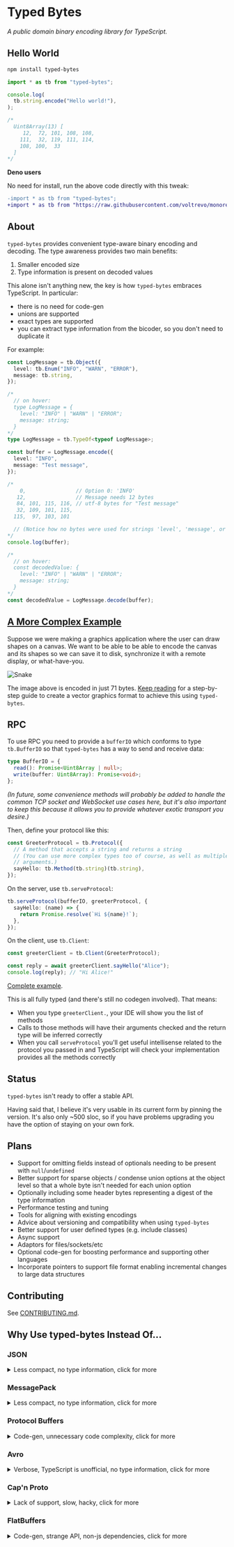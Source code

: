 # Typed Bytes

_A public domain binary encoding library for TypeScript._

## Hello World

```sh
npm install typed-bytes
```

```ts
import * as tb from "typed-bytes";

console.log(
  tb.string.encode("Hello world!"),
);

/*
  Uint8Array(13) [
     12,  72, 101, 108, 108,
    111,  32, 119, 111, 114,
    108, 100,  33
  ]
*/
```

**Deno users**

No need for install, run the above code directly with this tweak:

```diff
-import * as tb from "typed-bytes";
+import * as tb from "https://raw.githubusercontent.com/voltrevo/monorepo/77e8f7e/projects/typed-bytes/mod.ts";
```

## About

`typed-bytes` provides convenient type-aware binary encoding and decoding. The
type awareness provides two main benefits:

1. Smaller encoded size
2. Type information is present on decoded values

This alone isn't anything new, the key is how `typed-bytes` embraces TypeScript.
In particular:

- there is no need for code-gen
- unions are supported
- exact types are supported
- you can extract type information from the bicoder, so you don't need to
  duplicate it

For example:

```ts
const LogMessage = tb.Object({
  level: tb.Enum("INFO", "WARN", "ERROR"),
  message: tb.string,
});

/*
  // on hover:
  type LogMessage = {
    level: "INFO" | "WARN" | "ERROR";
    message: string;
  }
*/
type LogMessage = tb.TypeOf<typeof LogMessage>;

const buffer = LogMessage.encode({
  level: "INFO",
  message: "Test message",
});

/*
    0,                // Option 0: 'INFO'
   12,                // Message needs 12 bytes
   84, 101, 115, 116, // utf-8 bytes for "Test message"
   32, 109, 101, 115,
  115,  97, 103, 101

  // (Notice how no bytes were used for strings 'level', 'message', or 'INFO')
*/
console.log(buffer);

/*
  // on hover:
  const decodedValue: {
    level: "INFO" | "WARN" | "ERROR";
    message: string;
  }
*/
const decodedValue = LogMessage.decode(buffer);
```

## [A More Complex Example](./examples/Shapes/README.md)

Suppose we were making a graphics application where the user can draw shapes on
a canvas. We want to be able to be able to encode the canvas and its shapes so
we can save it to disk, synchronize it with a remote display, or what-have-you.

![Snake](./examples/Shapes/tutorial/step10/drawing.png)

The image above is encoded in just 71 bytes.
[Keep reading](./examples/Shapes/README.md) for a step-by-step guide to create a
vector graphics format to achieve this using `typed-bytes`.

## RPC

To use RPC you need to provide a `bufferIO` which conforms to type `tb.BufferIO`
so that `typed-bytes` has a way to send and receive data:

```ts
type BufferIO = {
  read(): Promise<Uint8Array | null>;
  write(buffer: Uint8Array): Promise<void>;
};
```

_(In future, some convenience methods will probably be added to handle the
common TCP socket and WebSocket use cases here, but it's also important to keep
this because it allows you to provide whatever exotic transport you desire.)_

Then, define your protocol like this:

```ts
const GreeterProtocol = tb.Protocol({
  // A method that accepts a string and returns a string
  // (You can use more complex types too of course, as well as multiple
  // arguments.)
  sayHello: tb.Method(tb.string)(tb.string),
});
```

On the server, use `tb.serveProtocol`:

```ts
tb.serveProtocol(bufferIO, greeterProtocol, {
  sayHello: (name) => {
    return Promise.resolve(`Hi ${name}!`);
  },
});
```

On the client, use `tb.Client`:

```ts
const greeterClient = tb.Client(GreeterProtocol);

const reply = await greeterClient.sayHello("Alice");
console.log(reply); // "Hi Alice!"
```

[Complete example](./examples/rpc/Greeter/README.md).

This is all fully typed (and there's still no codegen involved). That means:

- When you type `greeterClient.`, your IDE will show you the list of methods
- Calls to those methods will have their arguments checked and the return type
  will be inferred correctly
- When you call `serveProtocol` you'll get useful intellisense related to the
  protocol you passed in and TypeScript will check your implementation provides
  all the methods correctly

## Status

`typed-bytes` isn't ready to offer a stable API.

Having said that, I believe it's very usable in its current form by pinning the
version. It's also only ~500 sloc, so if you have problems upgrading you have
the option of staying on your own fork.

## Plans

- Support for omitting fields instead of optionals needing to be present with
  `null`/`undefined`
- Better support for sparse objects / condense union options at the object level
  so that a whole byte isn't needed for each union option
- Optionally including some header bytes representing a digest of the type
  information
- Performance testing and tuning
- Tools for aligning with existing encodings
- Advice about versioning and compatibility when using `typed-bytes`
- Better support for user defined types (e.g. include classes)
- Async support
- Adaptors for files/sockets/etc
- Optional code-gen for boosting performance and supporting other languages
- Incorporate pointers to support file format enabling incremental changes to
  large data structures

## Contributing

See [CONTRIBUTING.md](./CONTRIBUTING.md).

## Why Use typed-bytes Instead Of...

### JSON

<details>
<summary>Less compact, no type information, click for more</summary>

1. typed-bytes is more compact:

```ts
const msg: LogMessage = {
  type: "INFO",
  message: "Test message",
};

new TextEncoder().encode(JSON.stringify(msg)); // 40 bytes
LogMessage.encode(msg); // 14 bytes
```

Of course, typed-bytes is relying on the type information to achieve this, and
you need that information to decode the buffer. With JSON, you can decode it in
a different place with just `JSON.parse`.

2. `JSON.parse` doesn't check the structure being decoded and doesn't provide
   type information:

```ts
// on hover:
// const jsonValue: any
const jsonValue = JSON.parse('{"type":"INFO","message":"Test message"}');

// on hover:
// const tbValue: {
//     level: "INFO" | "WARN" | "ERROR";
//     message: string;
// }
const tbValue = LogMessage.decode(buffer);
```

If you still really like JSON for its human readable format, and you like JSON's
API, you might still be interested in using `typed-bytes` for its type
information. I have included `tb.JSON` to mirror the `JSON` api like so:

```ts
// on hover:
// const typedValue: {
//     level: "INFO" | "WARN" | "ERROR";
//     message: string;
// }
const typedValue = tb.JSON.parse(
  LogMessage,
  '{"type":"INFO","message":"Test message"}',
);
// (This will also throw if the json is not a valid LogMessage.)

const jsonString = tb.JSON.stringify(LogMessage, {
  // These fields are type checked against `LogMessage`
  level: "INFO",
  message: "Test message",
});
```

(If you're not interested in type information, then I'm not sure why you're here
😄.)

</details>

### MessagePack

<details>
<summary>Less compact, no type information, click for more</summary>

1. typed-bytes is more compact:

```ts
const msg: LogMessage = {
  type: "INFO",
  message: "Test message",
};

msgpack.encode(msg); // 33 bytes
LogMessage.encode(msg); // 14 bytes
```

Of course, typed-bytes is relying on the type information to achieve this, and
you need that information to decode the buffer. With MessagePack, you can decode
the json in a different place with only the MessagePack library.

2. MessagePack doesn't check the structure being decoded and doesn't provide
   type information:

```ts
// on hover:
// const msgpackValue: unknown
const msgpackValue = msgpack.decode(buffer);

// on hover:
// const tbValue: {
//     level: "INFO" | "WARN" | "ERROR";
//     message: string;
// }
const tbValue = LogMessage.decode(buffer);
```

</details>

### Protocol Buffers

<details>
<summary>Code-gen, unnecessary code complexity, click for more</summary>

[Protobuf mini-project containing these
examples.](./comparisons/protobuf/README.md)

1. Requires learning a special-purpose `.proto` language (can be a positive _if_
   you need to share a protocol with a team that doesn't want to interact with
   TypeScript)

```proto
// messages.proto

syntax = "proto3";

message LogMessage {
  enum Level {
    INFO = 1;
    WARN = 2;
    ERROR = 3;
  }

  Level level = 1;
  string message = 2;
}
```

2. Requires code-gen:

```sh
pbjs messages.proto -t static-module -o messages.js
pbts messages.js -o messages.d.ts
```

3. Protobuf requires you to use its wrappers around your objects which is more
   verbose:

```ts
// More verbose: special protobuf object instead of vanilla object
const msg = new LogMessage({
  // More verbose: enum wrapper instead of vanilla string
  level: LogMessage.Level["INFO"],
  message: "Test message",
});
```

4. Assuming you want to use protobuf version 3 (as opposed to version 2 which
   was superseded by version 3 five years ago), protobuf forces all fields to be
   optional.

TypeScript cannot tell you when you have forgotten a field:

```ts
const msg = new LogMessage({
  // Forgot `level`, but this compiles just fine
  message: "Test message",
});
```

Protobuf is inconsistent about how it represents missing fields:

```ts
const emptyMessage = LogMessage.decode(
  LogMessage.encode(new LogMessage()).finish(),
);
```

If you use protobuf's wrapped object (and likely other contexts when using
cross-language tooling) it will give you its default value for that type:

```ts
console.log(JSON.stringify(emptyMessage.message)); /*
  ""
*/

// This means you can't tell the difference between the field being missing or
// present as an empty string when accessing the field in this way.
```

But if you want to work with plain objects, `.toJSON` will omit the fields
entirely:

```ts
console.log(emptyMessage.toJSON()); /*
  {}
*/
```

In the real world, fields are very often required. It is generally the expected
default when programming - if you say that a structure has a field, then an
instance of that structure must have that field.

In many cases, this means you need to take special care to deal with the fact
that protobuf considers your fields to be optional, even though your application
considers messages that are missing those fields to be invalid, and thus should
never have been encoded/decoded in the first place.

Protobuf's reason for doing this is that it helps with compatibility. If you are
forced to check whether fields are present, then an old message which doesn't
have that field will be able to be processed by your upgrade that includes that
field (even if that means the upgrade throws it out because it is required
nonetheless). Some may find this valuable. `typed-bytes` allows you to make this
decision instead of deciding for you.

5. `typed-bytes` allows entities of all shapes and sizes, but protobuf only
   supports objects:

```ts
const LogMessages = tb.Array(LogMessage);
```

If you want an array in protobuf, you must wrap it in an object:

```proto
message LogMessages {
  repeated LogMessage content = 1;
}
```

</details>

### Avro

<details>
<summary>Verbose, TypeScript is unofficial, no type information, click for
more</summary>

[Avro mini-project containing these examples.](./comparisons/avro/README.md)

Note: avro doesn't have any official support for JavaScript or TypeScript. The
best unofficial library appears to be [avsc](https://github.com/mtth/avsc), and
this is being used for comparison here.

1. avsc's first example from
   [their README.md](https://github.com/mtth/avsc/blob/master/README.md) is
   rejected by the TypeScript compiler.

```ts
import avro from "avsc";

/*
Argument of type '{ type: "record"; fields: ({ name: string; type: { type: "enum"; symbols: string[]; }; } | { name: string; type: string; })[]; }' is not assignable to parameter of type 'Schema'.
  Type '{ type: "record"; fields: ({ name: string; type: { type: "enum"; symbols: string[]; }; } | { name: string; type: string; })[]; }' is not assignable to type 'string'. ts(2345)
*/
const type = avro.Type.forSchema({
  type: "record",
  fields: [
    { name: "kind", type: { type: "enum", symbols: ["CAT", "DOG"] } },
    { name: "name", type: "string" },
  ],
});
```

On troubleshooting this I discovered the `name` field is required, so you can
fix the example above by adding that field at the top level and also in the
embedded enum type.

2. Schemas are much more verbose than `typed-bytes`:

```ts
// avsc
const LogMessage = avro.Type.forSchema({
  name: "LogMessage",
  type: "record",
  fields: [
    {
      name: "level",
      type: {
        type: "enum",
        name: "Level",
        symbols: ["INFO", "WARN", "ERROR"],
      },
    },
    { name: "message", type: "string" },
  ],
});
```

```ts
// typed-bytes
const LogMessage = tb.Object({
  level: tb.Enum("INFO", "WARN", "ERROR"),
  message: tb.string,
});
```

3. Type information is not available to the TypeScript compiler (or your IDE):

```ts
// `.toBuffer` below is typed as:
// (method) Type.toBuffer(value: any): any
const buf = LogMessage.toBuffer({
  level: "INFO",
  message: "Test message",
});
```

This also means if you want a TypeScript definition of this object, you'll need
to define it redundantly, and TypeScript can't protect you from that redundant
type getting out of sync with your avro schema.

By comparison, in typed-bytes, you can write:

```ts
type LogMessage = tb.TypeOf<typeof LogMessage>;
```

</details>

### Cap'n Proto

<details>
<summary>Lack of support, slow, hacky, click for more</summary>

To be clear, we are talking about using Cap'n Proto from TypeScript here. If you
are not using TypeScript these comparisons do not apply.

1. Library describes itself as slow.

> Because v8 cannot inline or otherwise optimize calls into C++ code, and
> because the C++ bindings are implemented in terms of the "dynamic" API, this
> implementation is actually very slow.

[node-capnp docs](https://github.com/capnproto/node-capnp#this-implementation-is-slow)

2. Library describes itself as hacky.

> This package is a hacky wrapper around the Cap'n Proto C++ library.

[node-capnp docs](https://github.com/capnproto/node-capnp#capn-proto-bindings-for-nodejs)

3. Cap'n Proto requires that you install it at the system level.

Simply running `npm install capnp` does not work:

```
// lots of noise
npm ERR! ../src/node-capnp/capnp.cc:31:10: fatal error: capnp/dynamic.h: No such file or directory
npm ERR!    31 | #include <capnp/dynamic.h>
// lots more noise
```

[As commented by a `node-capnp` member](https://github.com/capnproto/node-capnp/issues/41#issuecomment-388421409),
this is a requirement.

4. After installing at the system level, `npm install capnp` still does not
   work.

I'm running nodejs 16.1.0 on ubuntu 20.04, and I was able to install Cap'n Proto
on my system to fufil the requirement above just fine with
`sudo apt install capnproto`. However, `npm install capnp` continues to fail
with the same error.

I'd like to expand on the Cap'n Proto comparison, but for now I think it is
clear enough that Cap'n Proto is not currently suitable for use with TypeScript.
[Contributions welcome](./CONTRIBUTING.md).

</details>

### FlatBuffers

<details>
<summary>Code-gen, strange API, non-js dependencies, click for more</summary>

[FlatBuffers mini-project containing these
examples.](./comparisons/flatbuffers/README.md)

1. Requires learning a special-purpose `.fbs` language.

Here's the `.fbs` file for `LogMessage`:

```fbs
// FlatBuffers doesn't appear to require namespaces, but for some reason they
// are needed to get correct TypeScript output.
namespace Sample;

enum Level: byte { INFO = 0, WARN = 1, ERROR = 2 }

table LogMessage {
  level: Level;
  message: string;
}
```

2. Requires code-gen.

```sh
flatc --ts LogMessage.fbs
```

3. Code-gen requires non-js dependency `flatc`.

On Ubuntu 20.04 I was able to install using:

```sh
sudo apt install flatbuffers-compiler
```

4. Version 2.0.0 of the npm package was released in a broken state.

Hopefully they have fixed this by the time you're reading this. I was unlucky
enough to try to use FlatBuffers for the first time on the day this release went
out, and it took me some time to realise that 2.0.0 was just broken and I needed
to install 1.x.

(Simply running `require('flatbuffers')` threw an error. As far as I can tell
the artifact they pushed to npm was incomplete.)

5. `flatc`'s TypeScript code requires a workaround to compile.

The first line of code generated by `flatc` is:

```ts
import { flatbuffers } from "./flatbuffers";
```

(In fact, for some reason, if you don't specify a namespace in your `.fbs` file,
`flatc` doesn't even emit this import, and generates unresolved references to
`flatbuffers`.)

`./flatbuffers` does not exist, but it's clear this is intended to be the
FlatBuffers library.

[Their TypeScript guide](https://google.github.io/flatbuffers/flatbuffers_guide_use_typescript.html)
doesn't mention this, but the fix in my case was to create `./flatbuffers.ts`
with this content:

```ts
export { flatbuffers } from "flatbuffers";
```

6. FlatBuffers' API is... strange

Here's what I came up with to encode a `LogMessage`:

```ts
let builder = new flatbuffers.Builder();

// Strings need to be created externally, otherwise FlatBuffers throws:
//  Error: FlatBuffers: object serialization must not be nested.
//
// (typed-bytes doesn't have this kind of issue)
const testMessage = builder.createString("Test message");

// This is clumsy and verbose. I'd also argue it doesn't even meet the
// requirement of encoding a LogMessage as binary. Instead it's an API that
// gives you some tools to help you do that in a way that is still very manual.
Sample.LogMessage.startLogMessage(builder);
Sample.LogMessage.addLevel(builder, Sample.Level.INFO);
Sample.LogMessage.addMessage(builder, testMessage);
const msgOffset = Sample.LogMessage.endLogMessage(builder);
builder.finish(msgOffset);

const buf = builder.asUint8Array();

console.log(buf); /*
  // This is really long. I'm not sure why. The other schema-based encodings
  // (including typed-bytes) have managed 14-16 bytes. I'm not going to put this
  // as a concrete point for now because it might not be true outside of this
  // example and FlatBuffers has proved exceptionally difficult to work with so
  // I don't have enough time to get to the bottom of this. If you know more
  // about what's going on please consider contributing.
  Uint8Array(40) [
     12,   0,   0,  0,   8,   0,   8,   0,   0,   0,
      4,   0,   8,  0,   0,   0,   4,   0,   0,   0,
     12,   0,   0,  0,  84, 101, 115, 116,  32, 109,
    101, 115, 115, 97, 103, 101,   0,   0,   0,   0
  ]
*/
```

the decode part is almost as strange:

```ts
const byteBuffer = new flatbuffers.ByteBuffer(buf);
const decodedValue = Sample.LogMessage.getRootAsLogMessage(byteBuffer);

// Outputs internal details and not level/message:
console.log(decodedValue);

// You need to get the fields one by one.
console.log({
  level: decodedValue.level(), // 0, not 'INFO'
  message: decodedValue.message(),
});
```

I think FlatBuffers is intended to be very low level. It's targeting a use case
where you interact directly with bytes instead of ever really having js-native
objects. Even so, I expect it is possible to make this API much more ergonomic,
and I think it's just a case of trying to support every major language, and js
simply hasn't received enough attention to make something that's simple to use.

</details>
